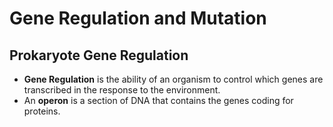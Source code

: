 # Gene Regulation and Mutation
## Prokaryote Gene Regulation
- **Gene Regulation** is the ability of an organism to control which genes are transcribed in the response to the environment.
- An **operon** is a section of DNA that contains the genes coding for proteins.

